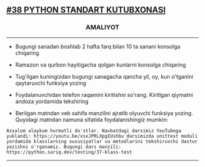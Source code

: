  [<h2>#38 PYTHON STANDART KUTUBXONASI</h2>](https://python.sariq.dev/last-words/39-pip-pypi)

<h3 align = center>AMALIYOT</h3>
<hr>

* Bugungi sanadan boshlab 2 hafta farq bilan 10 ta sanani konsolga chiqaring

* Ramazon va qurbon hayitigacha qolgan kunlarni konsolga chiqaring

* Tug'ilgan kuningizdan bugungi sanagacha qancha yil, oy, kun o'tganini qaytaruvchi funksiya yozing
* Foydalanuvchidan telefon raqamini kiritishni so'rang. Kiritlgan qiymatni andoza yordamida tekshiring
* Berilgan matndan veb sahifa manzilini ajratib olyuvchi funksiya yozing. Quyidagi matndan namuna sifatida foydalanishingiz mumkin:
  
`Assalom alaykum hurmatli do'stlar. Navbatdagi darsimiz YouTubega yuklandi: https://youtu.be/vsxJPRLXpgIUshbu darsimizda unittest moduli yordamida klasslarning xususiyatlar va metodlarini tekshiruvchi dastur yozishni o'rganamiz. Bugungi dars manzili: https://python.sariq.dev/testing/37-klass-test`

<hr>
